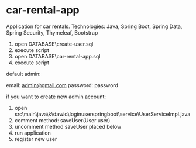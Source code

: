 # car-rental-app
Application for car rentals. Technologies: Java, Spring Boot, Spring Data, Spring Security, Thymeleaf, Bootstrap

1. open DATABASE\create-user.sql
2. execute script
3. open DATABASE\car-rental-app.sql
3. execute script

default admin:

email: admin@gmail.com
password: password

if you want to create new admin account:
1. open src\main\java\k\dawid\loginuserspringboot\service\UserServiceImpl.java
2. comment method: saveUser(User user)
3. uncomment method saveUser placed below
4. run application
5. register new user
